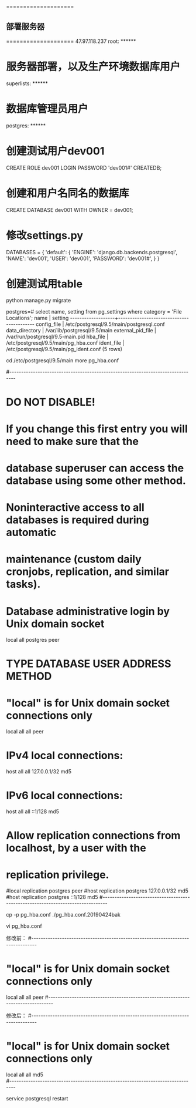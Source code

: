 ====================
## 部署服务器
====================
47.97.118.237
root: ******

# 服务器部署，以及生产环境数据库用户
  superlists: ******

# 数据库管理员用户
  postgres: ******



# 创建测试用户dev001
  CREATE ROLE dev001 LOGIN PASSWORD 'dev001#' CREATEDB;
  
# 创建和用户名同名的数据库
  CREATE DATABASE dev001 WITH OWNER = dev001;


# 修改settings.py
DATABASES = {
    'default': {
        'ENGINE': 'django.db.backends.postgresql',
        'NAME': 'dev001',
        'USER': 'dev001',
        'PASSWORD': 'dev001#',
    }
}

# 创建测试用table
  python manage.py migrate



postgres=# select name, setting from pg_settings where category = 'File Locations';
       name        |                 setting
-------------------+------------------------------------------
 config_file       | /etc/postgresql/9.5/main/postgresql.conf
 data_directory    | /var/lib/postgresql/9.5/main
 external_pid_file | /var/run/postgresql/9.5-main.pid
 hba_file          | /etc/postgresql/9.5/main/pg_hba.conf
 ident_file        | /etc/postgresql/9.5/main/pg_ident.conf
(5 rows)



cd /etc/postgresql/9.5/main
more pg_hba.conf

#--------------------------------------------------------------------------------
# DO NOT DISABLE!
# If you change this first entry you will need to make sure that the
# database superuser can access the database using some other method.
# Noninteractive access to all databases is required during automatic
# maintenance (custom daily cronjobs, replication, and similar tasks).
#
# Database administrative login by Unix domain socket
local   all             postgres                                peer

# TYPE  DATABASE        USER            ADDRESS                 METHOD

# "local" is for Unix domain socket connections only
local   all             all                                     peer
# IPv4 local connections:
host    all             all             127.0.0.1/32            md5
# IPv6 local connections:
host    all             all             ::1/128                 md5
# Allow replication connections from localhost, by a user with the
# replication privilege.
#local   replication     postgres                                peer
#host    replication     postgres        127.0.0.1/32            md5
#host    replication     postgres        ::1/128                 md5
#--------------------------------------------------------------------------------


cp -p pg_hba.conf ./pg_hba.conf.20190424bak

vi pg_hba.conf

修改前：
#--------------------------------------------------------------------------------
# "local" is for Unix domain socket connections only
local   all             all                                     peer
#--------------------------------------------------------------------------------

修改后：
#--------------------------------------------------------------------------------
# "local" is for Unix domain socket connections only
local   all             all                                     md5    
#--------------------------------------------------------------------------------


service postgresql restart


